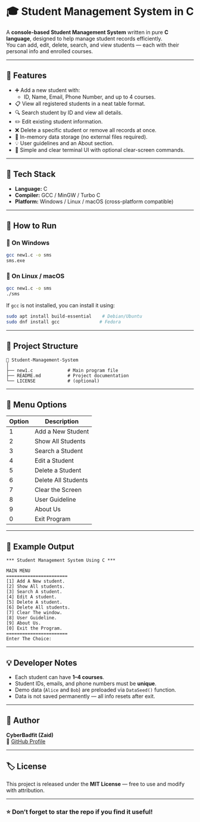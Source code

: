 # 🎓 Student Management System in C

A **console-based Student Management System** written in pure **C language**, designed to help manage student records efficiently.  
You can add, edit, delete, search, and view students — each with their personal info and enrolled courses.

---

## 🚀 Features

- ➕ Add a new student with:
  - ID, Name, Email, Phone Number, and up to 4 courses.
- 📋 View all registered students in a neat table format.
- 🔍 Search student by ID and view all details.
- ✏️ Edit existing student information.
- ❌ Delete a specific student or remove all records at once.
- 💾 In-memory data storage (no external files required).
- 💡 User guidelines and an About section.
- 🎨 Simple and clear terminal UI with optional clear-screen commands.

---

## 🧠 Tech Stack

- **Language:** C  
- **Compiler:** GCC / MinGW / Turbo C  
- **Platform:** Windows / Linux / macOS (cross-platform compatible)

---

## 🧩 How to Run

### 🔧 On Windows
```bash
gcc new1.c -o sms
sms.exe
```

### 🐧 On Linux / macOS
```bash
gcc new1.c -o sms
./sms
```

If `gcc` is not installed, you can install it using:
```bash
sudo apt install build-essential    # Debian/Ubuntu
sudo dnf install gcc               # Fedora
```

---

## 📂 Project Structure

```
📁 Student-Management-System
│
├── new1.c             # Main program file
├── README.md          # Project documentation
└── LICENSE            # (optional)
```

---

## 🧭 Menu Options

| Option | Description |
|--------|--------------|
| 1 | Add a New Student |
| 2 | Show All Students |
| 3 | Search a Student |
| 4 | Edit a Student |
| 5 | Delete a Student |
| 6 | Delete All Students |
| 7 | Clear the Screen |
| 8 | User Guideline |
| 9 | About Us |
| 0 | Exit Program |

---

## 🧰 Example Output

```
*** Student Management System Using C ***

MAIN MENU
=======================
[1] Add A New student.
[2] Show All students.
[3] Search A student.
[4] Edit A student.
[5] Delete A student.
[6] Delete All students.
[7] Clear The window.
[8] User Guideline.
[9] About Us.
[0] Exit the Program.
=======================
Enter The Choice:
```

---

## 💡 Developer Notes

- Each student can have **1–4 courses**.
- Student IDs, emails, and phone numbers must be **unique**.
- Demo data (`Alice` and `Bob`) are preloaded via `DataSeed()` function.
- Data is not saved permanently — all info resets after exit.

---

## 👤 Author

**CyberBadfit (Zaid)**  
🔗 [GitHub Profile](https://github.com/Cyberbadfit)  

---

## 🏷️ License

This project is released under the **MIT License** — free to use and modify with attribution.

---

### ⭐ Don’t forget to star the repo if you find it useful!
